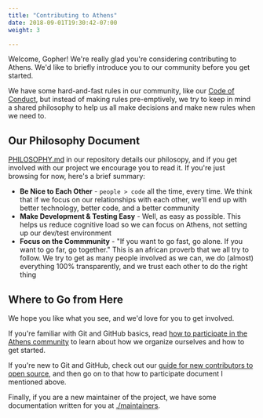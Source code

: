 ```yaml
---
title: "Contributing to Athens"
date: 2018-09-01T19:30:42-07:00
weight: 3

---
```


Welcome, Gopher! We're really glad you're considering contributing to Athens. We'd like to briefly introduce you to our community before you get started.

We have some hard-and-fast rules in our community, like our [Code of Conduct](https://github.com/gomods/athens/blob/master/CODE_OF_CONDUCT.md), but instead of making rules pre-emptively, we try to keep in mind a shared philosophy to help us all make decisions and make new rules when we need to.

## Our Philosophy Document

[PHILOSOPHY.md](https://github.com/gomods/athens/blob/master/PHILOSOPHY.md) in our repository details our philosopy, and if you get involved with our project we encourage you to read it. If you're just browsing for now, here's a brief summary:

- **Be Nice to Each Other** - `people > code` all the time, every time. We think that if we focus on our relationships with each other, we'll end up with better technology, better code, and a better community
- **Make Development & Testing Easy** - Well, as easy as possible. This helps us reduce cognitive load so we can focus on Athens, not setting up our dev/test environment
- **Focus on the Commmunity** - "If you want to go fast, go alone. If you want to go far, go together." This is an african proverb that we all try to follow. We try to get as many people involved as we can, we do (almost) everything 100% transparently, and we trust each other to do the right thing

## Where to Go from Here

We hope you like what you see, and we'd love for you to get involved.

If you're familiar with Git and GitHub basics, read [how to participate in the Athens community](./community-roles) to learn about how we organize ourselves and how to get started.

If you're new to Git and GitHub, check out our [guide for new contributors to open source](./new), and then go on to that how to participate document I mentioned above.

Finally, if you are a new maintainer of the project, we have some documentation written for you at [./maintainers](./maintainers).
